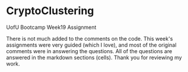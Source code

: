 # CryptoClustering
UofU Bootcamp Week19 Assignment <br />


There is not much added to the comments on the code.  This week's assignments were very guided (which I love), and most of the original comments were in answering the questions.  All of the questions are answered in the markdown sections (cells).  Thank you for reviewing my work.